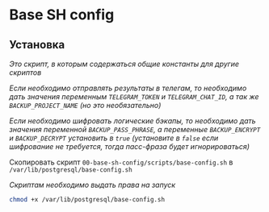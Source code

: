 # Base SH config

## Установка

*Это скрипт, в которым содержаться общие константы для другие скриптов*

*Если необходимо отправлять результаты в телегам, то необходимо дать значения переменным `TELEGRAM_TOKEN` и `TELEGRAM_CHAT_ID`, а так же `BACKUP_PROJECT_NAME` (но это необязательно)*

*Если необходимо шифровать логические бэкапы, то необходимо дать значения переменной `BACKUP_PASS_PHRASE`, а переменные `BACKUP_ENCRYPT` и `BACKUP_DECRYPT` установить в `true` (установите в `false` если шифрование не требуется, тогда пасс-фраза будет игнорироваться)*

Скопировать скрипт `00-base-sh-config/scripts/base-config.sh` в `/var/lib/postgresql/base-config.sh`

*Скриптам необходимо выдать права на запуск*

```bash
chmod +x /var/lib/postgresql/base-config.sh
```
